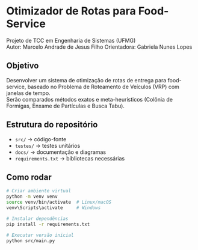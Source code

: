 # Otimizador de Rotas para Food-Service

Projeto de TCC em Engenharia de Sistemas (UFMG)  
Autor: Marcelo Andrade de Jesus Filho
Orientadora: Gabriela Nunes Lopes

## Objetivo
Desenvolver um sistema de otimização de rotas de entrega para food-service, baseado no Problema de Roteamento de Veículos (VRP) com janelas de tempo.  
Serão comparados métodos exatos e meta-heurísticos (Colônia de Formigas, Enxame de Partículas e Busca Tabu).

## Estrutura do repositório
- `src/` → código-fonte
- `testes/` → testes unitários
- `docs/` → documentação e diagramas
- `requirements.txt` → bibliotecas necessárias

## Como rodar
```bash
# Criar ambiente virtual
python -m venv venv
source venv/bin/activate  # Linux/macOS
venv\Scripts\activate     # Windows

# Instalar dependências
pip install -r requirements.txt

# Executar versão inicial
python src/main.py
